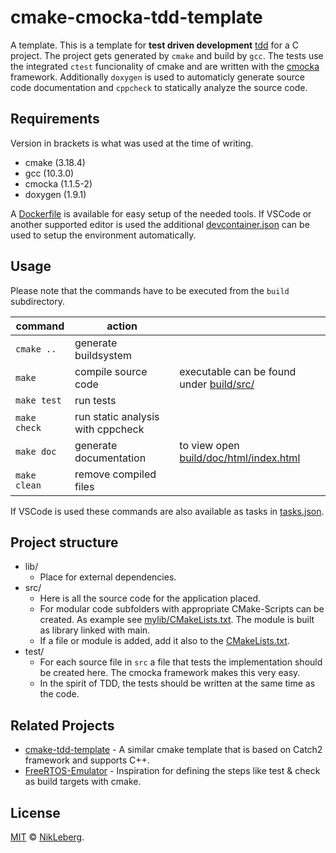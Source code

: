 # cmake-cmocka-tdd-template

A template. This is a template for **test driven development** [tdd](https://en.wikipedia.org/wiki/Test-driven_development) for a C project. The project gets generated by `cmake` and build by `gcc`. The tests use the integrated `ctest` funcionality of cmake and are written with the [cmocka](https://cmocka.org/) framework. Additionally `doxygen` is used to automaticly generate source code documentation and `cppcheck` to statically analyze the source code.


## Requirements

Version in brackets is what was used at the time of writing. 
- cmake (3.18.4)
- gcc (10.3.0)
- cmocka (1.1.5-2)
- doxygen (1.9.1)

A [Dockerfile](.devcontainer/Dockerfile) is available for easy setup of the needed tools. If VSCode or another supported editor is used the additional [devcontainer.json](.devcontainer/devcontainer.json) can be used to setup the environment automatically.


## Usage

Please note that the commands have to be executed from the `build` subdirectory.

command | action | &nbsp;
---|---|---
`cmake ..` | generate buildsystem
`make` | compile source code | executable can be found under [build/src/](build/src/)
`make test` | run tests
`make check` | run static analysis with cppcheck
`make doc` |  generate documentation | to view open [build/doc/html/index.html](build/doc/html/index.html)
`make clean` | remove compiled files

If VSCode is used these commands are also available as tasks in [tasks.json](.vscode/tasks.json).


## Project structure

- lib/
    - Place for external dependencies.
- src/
    - Here is all the source code for the application placed.
    - For modular code subfolders with appropriate CMake-Scripts can be created. As example see [mylib/CMakeLists.txt](src/mylib/CMakeLists.txt). The module is built as library linked with main.
    - If a file or module is added, add it also to the [CMakeLists.txt](src/CMakeLists.txt).
- test/
    - For each source file in `src` a file that tests the implementation should be created here. The cmocka framework makes this very easy.
    - In the spirit of TDD, the tests should be written at the same time as the code.


## Related Projects

- [cmake-tdd-template](https://github.com/joffman/cmake-tdd-template) - A similar cmake template that is based on Catch2 framework and supports C++.
- [FreeRTOS-Emulator](https://github.com/alxhoff/FreeRTOS-Emulator) - Inspiration for defining the steps like test & check as build targets with cmake.


## License

[MIT](LICENSE) © [NikLeberg](https://github.com/NikLeberg).